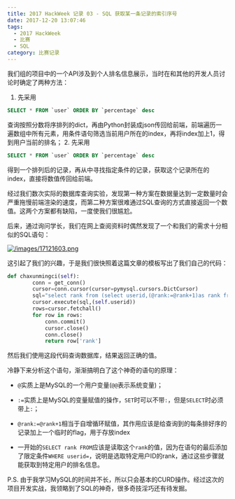 ```yaml
---
title: 2017 HackWeek 记录 03 - SQL 获取某一条记录的索引序号
date: 2017-12-20 13:07:46
tags:
  - 2017 HackWeek
  - 比赛
  - SQL
category: 比赛记录
---
```


我们组的项目中的一个API涉及到个人排名信息展示，当时在和其他的开发人员讨论时确定了两种方法：
1. 先采用
```sql
SELECT * FROM `user` ORDER BY `percentage` desc
```
查询按照分数将序排列的dict，再由Python封装成json传回给前端，前端遍历一遍数组中所有元素，用条件语句筛选当前用户所在的index，再将index加上1，得到用户当前的排名；
2. 先采用
```sql
SELECT * FROM `user` ORDER BY `percentage` desc
```
得到一个排列后的记录，再从中寻找指定条件的记录，获取这个记录所在的index，直接将数值传回给前端。

经过我们数次实际的数据库查询实验，发现第一种方案在数据量达到一定数量时会严重拖慢前端渲染的速度，而第二种方案很难通过SQL查询的方式直接返回一个数值。这两个方案都有缺陷，一度使我们很尴尬。

后来，通过询问学长，我们在网上查阅资料时偶然发现了一个和我们的需求十分相似的SQL语句：

[![/images/17121603.png](/images/17121603.png "/images/17121603.png")](/images/17121603.png "/images/17121603.png")

这引起了我们的兴趣，于是我们很快照着这篇文章的模板写出了我们自己的代码：

```python
def chaxunmingci(self):
        conn = get_conn()
        cursor=conn.cursor(cursor=pymysql.cursors.DictCursor)
        sql="select rank from (select userid,(@rank:=@rank+1)as rank from user,(select(@rank :=0))temp order by percentage desc)userid where userid=%s"
        cursor.execute(sql,(self.userid))
        rows=cursor.fetchall()
        for row in rows:
            conn.commit()
            cursor.close()
            conn.close()
            return row['rank']
```

然后我们使用这段代码查询数据库，结果返回正确的值。

冷静下来分析这个语句，渐渐搞明白了这个神奇的语句的原理：

- `@`实质上是MySQL的一个用户变量(`@@`表示系统变量)；

- `:=`实质上是MySQL的变量赋值的操作，`SET`时可以不带`:`，但是`SELECT`时必须带上`:`；

- `@rank:=@rank+1`相当于自增循环赋值，其作用应该是给查询到的每条排好序的记录加上一个临时的flag，用于存放index

- 一开始的`SELECT rank FROM`应该是读取这个`rank`的值，因为在语句的最后添加了限定条件`WHERE userid=`，说明是选取特定用户ID的rank，通过这些步骤就能获取到特定用户的排名信息。

P.S. 由于我学习MySQL的时间并不长，所以只会基本的CURD操作。经过这次的项目开发实战，我领略到了SQL的神奇，很多奇技淫巧还有待发掘。
